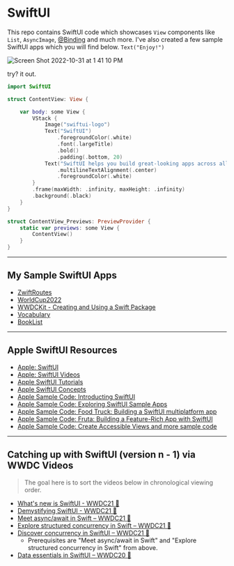# SwiftUI

This repo contains SwiftUI code which showcases `View` components like `List`, `AsyncImage`, [@Binding](binding.md) and much more. I've also created a few sample SwiftUI apps which you will find below. `Text("Enjoy!")`

![Screen Shot 2022-10-31 at 1 41 10 PM](https://user-images.githubusercontent.com/1819208/199073709-5de1df03-9e64-44c4-8784-cfe6f9177dca.png)


try? it out. 

```swift
import SwiftUI

struct ContentView: View {

    var body: some View {
        VStack {
            Image("swiftui-logo")
            Text("SwiftUI")
                .foregroundColor(.white)
                .font(.largeTitle)
                .bold()
                .padding(.bottom, 20)
            Text("SwiftUI helps you build great-looking apps across all Apple platforms with the power of Swift — and surprisingly little code. You can bring even better experiences to everyone, on any Apple device, using just one set of tools and APIs.")
                .multilineTextAlignment(.center)
                .foregroundColor(.white)
        }
        .frame(maxWidth: .infinity, maxHeight: .infinity)
        .background(.black)
    }
}

struct ContentView_Previews: PreviewProvider {
    static var previews: some View {
        ContentView()
    }
}
```

***

## My Sample SwiftUI Apps 

* [ZwiftRoutes](https://github.com/alexpaul/ZwiftRoutes/)
* [WorldCup2022](https://github.com/alexpaul/WorldCup2022/)
* [WWDCKit - Creating and Using a Swift Package](https://github.com/alexpaul/WWDCKit)
* [Vocabulary](https://github.com/alexpaul/Vocabulary/)
* [BookList](https://github.com/alexpaul/BookList/)

***

## Apple SwiftUI Resources 

* [Apple: SwiftUI](https://developer.apple.com/xcode/swiftui/)
* [Apple: SwiftUI Videos](https://developer.apple.com/videos/all-videos/?q=swiftui)
* [Apple SwiftUI Tutorials](https://developer.apple.com/tutorials/swiftui)
* [Apple SwiftUI Concepts](https://developer.apple.com/tutorials/swiftui-concepts)
* [Apple Sample Code: Introducting SwiftUI](https://developer.apple.com/tutorials/SwiftUI)
* [Apple Sample Code: Exploring SwiftUI Sample Apps](https://developer.apple.com/tutorials/Sample-Apps)
* [Apple Sample Code: Food Truck: Building a SwiftUI multiplatform app](https://developer.apple.com/documentation/swiftui/food_truck_building_a_swiftui_multiplatform_app)
* [Apple Sample Code: Fruta: Building a Feature-Rich App with SwiftUI](https://developer.apple.com/documentation/swiftui/fruta_building_a_feature-rich_app_with_swiftui)
* [Apple Sample Code: Create Accessible Views and more sample code](https://developer.apple.com/documentation/swiftui/creating_accessible_views)

***

## Catching up with SwiftUI (version n - 1) via WWDC Videos 

> The goal here is to sort the videos below in chronological viewing order.

* [What's new is SwiftUI - WWDC21 🔖](https://developer.apple.com/videos/play/wwdc2021/10192/)
* [Demystifying SwiftUI - WWDC21 🔖](https://developer.apple.com/videos/play/wwdc2021/10022/)
* [Meet async/await in Swift – WWDC21 🔖](https://developer.apple.com/videos/play/wwdc2021/10132/)
* [Explore structured concurrency in Swift – WWDC21 🔖](https://developer.apple.com/videos/play/wwdc2021/10134/)
* [Discover concurrency in SwiftUI – WWDC21 🔖](https://developer.apple.com/videos/play/wwdc2021/10019/)
  * Prerequisites are "Meet async/await in Swift" and "Explore structured concurrency in Swift" from above.
* [Data essentials in SwiftUI – WWDC20 🔖](https://developer.apple.com/videos/play/wwdc2020/10040/)


